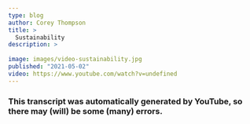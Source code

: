 ```yaml
---
type: blog
author: Corey Thompson
title: >
  Sustainability
description: >
  
image: images/video-sustainability.jpg
published: "2021-05-02"
video: https://www.youtube.com/watch?v=undefined
---
```

### This transcript was automatically generated by YouTube, so there may (will) be some (many) errors.


